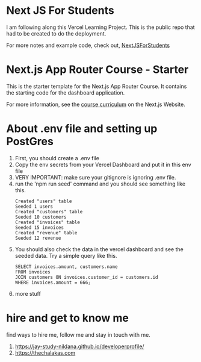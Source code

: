 # Next JS For Students

I am following along this Vercel Learning Project. This is the public repo that had to be created to do the deployment.

For more notes and example code, check out, [NextJSForStudents](https://github.com/Jay-study-nildana/NextJSForStudents)

# Next.js App Router Course - Starter

This is the starter template for the Next.js App Router Course. It contains the starting code for the dashboard application.

For more information, see the [course curriculum](https://nextjs.org/learn) on the Next.js Website.

# About .env file and setting up PostGres

1. First, you should create a .env file
1. Copy the env secrets from your Vercel Dashboard and put it in this env file
1. VERY IMPORTANT: make sure your gitignore is ignoring .env file. 
1. run the 'npm run seed' command and you should see something like this.
    ```
    Created "users" table
    Seeded 1 users
    Created "customers" table
    Seeded 10 customers
    Created "invoices" table
    Seeded 15 invoices
    Created "revenue" table
    Seeded 12 revenue
    ```
1. You should also check the data in the vercel dashboard and see the seeded data. Try a simple query like this.
    ```
    SELECT invoices.amount, customers.name
    FROM invoices
    JOIN customers ON invoices.customer_id = customers.id
    WHERE invoices.amount = 666;
    ```
1. more stuff

# hire and get to know me

find ways to hire me, follow me and stay in touch with me.

1. https://jay-study-nildana.github.io/developerprofile/
1. https://thechalakas.com